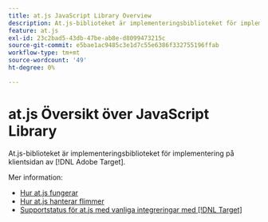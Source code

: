 ```yaml
---
title: at.js JavaScript Library Overview
description: At.js-biblioteket är implementeringsbiblioteket för implementering på klientsidan av implementeringen av  [!DNL Adobe Target].
feature: at.js
exl-id: 23c2bad5-43db-47be-ab8e-d8099473215c
source-git-commit: e5bae1ac9485c3e1d7c55e6386f332755196ffab
workflow-type: tm+mt
source-wordcount: '49'
ht-degree: 0%

---
```


# at.js Översikt över JavaScript Library

At.js-biblioteket är implementeringsbiblioteket för implementering på klientsidan av [!DNL Adobe Target].

Mer information:

* [Hur at.js fungerar](how-atjs-works.md)
* [Hur at.js hanterar flimmer](manage-flicker-with-atjs.md)
* [Supportstatus för at.js med vanliga integreringar med  [!DNL Target]](target-atjs-integrations.md)
